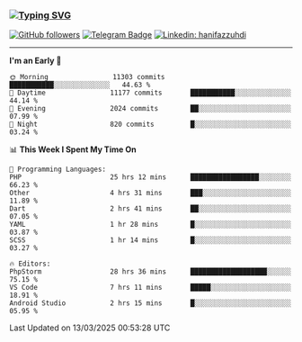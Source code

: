 ### [![Typing SVG](https://readme-typing-svg.herokuapp.com?font=lato&size=22&lines=Hi+There+👋)](https://git.io/typing-svg) 

[![GitHub followers](https://img.shields.io/github/followers/hanifazzuhdi?label=Follow&style=social)](https://github.com/hanifazzuhdi/?tab=follow) 
[![Telegram Badge](https://img.shields.io/badge/-hanif0198-blue?style=social&logo=telegram&link=https://www.t.me/hanif0198/)](https://www.t.me/hanif0198/) 
[![Linkedin: hanifazzuhdi](https://img.shields.io/badge/-hanifazzuhdi-blue?style=flat-square&logo=Linkedin&logoColor=white&link=https://www.linkedin.com/in/hanif-az-zuhdi-69688019b/)](https://www.linkedin.com/in/hanif-az-zuhdi-69688019b/) 

<hr/>

<!--START_SECTION:waka-->
**I'm an Early 🐤** 

```text
🌞 Morning                11303 commits       ███████████░░░░░░░░░░░░░░   44.63 % 
🌆 Daytime                11177 commits       ███████████░░░░░░░░░░░░░░   44.14 % 
🌃 Evening                2024 commits        ██░░░░░░░░░░░░░░░░░░░░░░░   07.99 % 
🌙 Night                  820 commits         █░░░░░░░░░░░░░░░░░░░░░░░░   03.24 % 
```


📊 **This Week I Spent My Time On** 

```text
💬 Programming Languages: 
PHP                      25 hrs 12 mins      █████████████████░░░░░░░░   66.23 % 
Other                    4 hrs 31 mins       ███░░░░░░░░░░░░░░░░░░░░░░   11.89 % 
Dart                     2 hrs 41 mins       ██░░░░░░░░░░░░░░░░░░░░░░░   07.05 % 
YAML                     1 hr 28 mins        █░░░░░░░░░░░░░░░░░░░░░░░░   03.87 % 
SCSS                     1 hr 14 mins        █░░░░░░░░░░░░░░░░░░░░░░░░   03.27 % 

🔥 Editors: 
PhpStorm                 28 hrs 36 mins      ███████████████████░░░░░░   75.15 % 
VS Code                  7 hrs 11 mins       █████░░░░░░░░░░░░░░░░░░░░   18.91 % 
Android Studio           2 hrs 15 mins       █░░░░░░░░░░░░░░░░░░░░░░░░   05.95 % 
```


 Last Updated on 13/03/2025 00:53:28 UTC
<!--END_SECTION:waka-->
